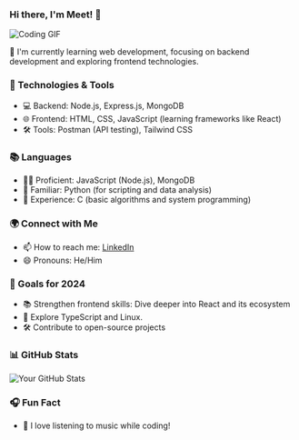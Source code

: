 ### Hi there, I'm Meet! 👋

![Coding GIF](https://media.giphy.com/media/ZVik7pBtu9dNS/giphy.gif)

🌱 I'm currently learning web development, focusing on backend development and exploring frontend technologies.

### 🔧 Technologies & Tools
- 💻 Backend: Node.js, Express.js, MongoDB
- 🌐 Frontend: HTML, CSS, JavaScript (learning frameworks like React)
- 🛠️ Tools: Postman (API testing), Tailwind CSS

### 📚 Languages
- 👨‍💻 Proficient: JavaScript (Node.js), MongoDB
- 🐍 Familiar: Python (for scripting and data analysis)
- 🔧 Experience: C (basic algorithms and system programming)

### 🌍 Connect with Me
- 📫 How to reach me: [LinkedIn](https://www.linkedin.com/in/meet-oza-2b06a628a/)
- 😄 Pronouns: He/Him

### 🚀 Goals for 2024
- 📚 Strengthen frontend skills: Dive deeper into React and its ecosystem
- 🌱 Explore TypeScript and Linux.
- 🛠️ Contribute to open-source projects

### 📊 GitHub Stats
![Your GitHub Stats](https://github-readme-stats.vercel.app/api?username=MeetOza28&show_icons=true&theme=radical)

### 🎧 Fun Fact
- 🎵 I love listening to music while coding!
